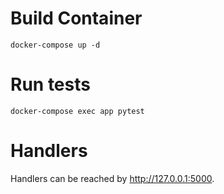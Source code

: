 # Build Container

`docker-compose up -d`

# Run tests

`docker-compose exec app pytest`

# Handlers

Handlers can be reached by http://127.0.0.1:5000.
